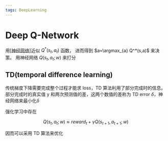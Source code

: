 ```yaml
---
tags: DeepLearning
---
```


# Deep Q-Network

用[[神经网络]]近似 $Q^*(s_t,a_t)$ 函数，
进而得到 $a=\argmax_{a} Q^*(s,a)$ 来决策。
用神经网络 $Q(s_t,a_t;w)$ 来打分

## TD(temporal difference learning)

传统梯度下降需要完成整个过程才能求 loss，TD 算法利用了部分完成时的信息。部分完成时的真实值 y 和两次预测值的差，这两个数值的差称为 TD error $\delta$，神经网络来最小化$\delta$

强化学习中存在

$$
Q(s_t,a_t;w) \approx reward_t + \gamma Q(s_{t+1},a_{t+1};w)
$$

因而可以采用 TD 算法来优化

[//begin]: # "Autogenerated link references for markdown compatibility"
[神经网络]: ../concept/神经网络.md "神经网络"
[//end]: # "Autogenerated link references"
